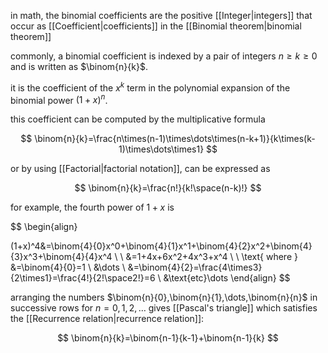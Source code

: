 in math, the binomial coefficients are the positive [[Integer|integers]] that occur as [[Coefficient|coefficients]] in the [[Binomial theorem|binomial theorem]]

commonly, a binomial coefficient is indexed by a pair of integers $n\geq  k\geq0$ and is written as $\binom{n}{k}$.

it is the coefficient of the $x^k$ term in the polynomial expansion of the binomial power $(1+x)^n$.

this coefficient can be computed by the multiplicative formula

$$
\binom{n}{k}=\frac{n\times(n-1)\times\dots\times(n-k+1)}{k\times(k-1)\times\dots\times1}
$$

or by using [[Factorial|factorial notation]], can be expressed as

$$
\binom{n}{k}=\frac{n!}{k!\space(n-k)!}
$$

for example, the fourth power of $1+x$ is

$$
\begin{align}

(1+x)^4&=\binom{4}{0}x^0+\binom{4}{1}x^1+\binom{4}{2}x^2+\binom{4}{3}x^3+\binom{4}{4}x^4 \\
\\
&=1+4x+6x^2+4x^3+x^4 \\
\\
\text{ where }
&=\binom{4}{0}=1 \\
&\dots \\
&=\binom{4}{2}=\frac{4\times3}{2\times1}=\frac{4!}{2!\space2!}=6 \\
&\text{etc}\dots
\end{align}
$$

arranging the numbers $\binom{n}{0},\binom{n}{1},\dots,\binom{n}{n}$ in successive rows for $n=0,1,2,\dots$ gives [[Pascal's triangle]] which satisfies the [[Recurrence relation|recurrence relation]]:

$$
\binom{n}{k}=\binom{n-1}{k-1}+\binom{n-1}{k}
$$

